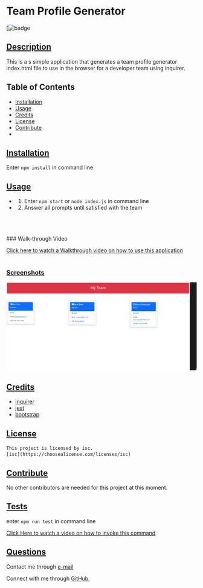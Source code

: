 
  # Team Profile Generator
  [![badge](https://img.shields.io/badge/license-isc-blueviolet)
      
  ## [Description](table-of-conents)
  
  This is a s simple application that generates a team profile generator index.html file to use in the browser for a  developer team  using inquirer. 
 
  
  ## Table of Contents 
  
  * [Installation](#installation)
  * [Usage](#usage)
  * [Credits](#credits)
  * [License](#license)
  * [Contribute](#contribute)
  * 
  
  
  ## [Installation](#table-of-contents)

  Enter `npm install` in command line 
  
  ## [Usage](#table-of-contents)

  - 1. Enter `npm start` or `node index.js` in command line
  - 2. Answer all prompts until satisfied with the team
  <br>
  <br>
  <br>
### Walk-through Video

[Click here to watch a Walkthrough video on how to use this application](https://raw.githubusercontent.com/Jay-MM/team-profile-generator/main/assets/team-profile-generator-walkthrough.mp4)
  <br>
  <br>
### [Screenshots](https://github.com/Jay-MM/team-profile-generator/blob/main/assets/functional-page.png)
![generated team](https://github.com/Jay-MM/team-profile-generator/blob/main/assets/functional-page.png?raw=true)
  
  ## [Credits](#table-of-contents)
  
 - [inquirer](https://www.npmjs.com/package/inquirer) 
 - [jest](https://www.npmjs.com/package/jest) 
 - [bootstrap](https://getbootstrap.com) 
  
  ## [License](#table-of-contents)
  
   
    This project is licensed by isc.
    [isc](https://choosealicense.com/licenses/isc)
  
      
  
  ## [Contribute](#table-of-contents)
  
  No other contributors are needed for this project at this moment.
  
  ## [Tests](#table-of-contents)

enter `npm run test` in command line

[Click Here to watch a video on how to invoke this command](assets/test%20invocation.mp4)

  ## [Questions](#table-of-contents)
  
  
Contact me through [e-mail](mailto:marquez.jay444@gmail.com)

Connect with me through [GitHub.](https://www.github.com/Jay-MM)
  